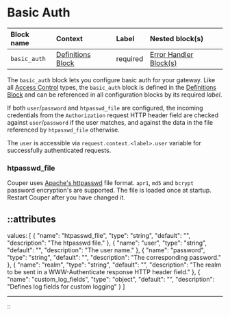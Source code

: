 # Basic Auth

| Block name   | Context                                 | Label    | Nested block(s)                                |
|:-------------|:----------------------------------------|:---------|:-----------------------------------------------|
| `basic_auth` | [Definitions Block](/configuration/block/definitions) | required | [Error Handler Block(s)](/configuration/error-handling) |

The  `basic_auth` block lets you configure basic auth for your gateway. Like all
[Access Control](#access-control) types, the `basic_auth` block is defined in the
[Definitions Block](/configuration/block/definitions) and can be referenced in all configuration
blocks by its required _label_.

If both `user`/`password` and `htpasswd_file` are configured, the incoming
credentials from the `Authorization` request HTTP header field are checked against
`user`/`password` if the user matches, and against the data in the file referenced
by `htpasswd_file` otherwise.

The `user` is accessible via `request.context.<label>.user` variable for successfully authenticated requests.

### htpasswd_file

Couper uses [Apache's httpasswd](https://httpd.apache.org/docs/current/programs/htpasswd.html) file format. `apr1`, `md5` and `bcrypt` password encryption's are supported. The file is loaded once at startup. Restart Couper after you have changed it.

::attributes
---
values: [
  {
    "name": "htpasswd_file",
    "type": "string",
    "default": "",
    "description": "The htpasswd file."
  },
  {
    "name": "user",
    "type": "string",
    "default": "",
    "description": "The user name."
  },
  {
    "name": "password",
    "type": "string",
    "default": "",
    "description": "The corresponding password."
  },
  {
    "name": "realm",
    "type": "string",
    "default": "",
    "description": "The realm to be sent in a WWW-Authenticate response HTTP header field."
  },
  {
    "name": "custom_log_fields",
    "type": "object",
    "default": "",
    "description": "Defines log fields for custom logging"
  }
]

---
::
